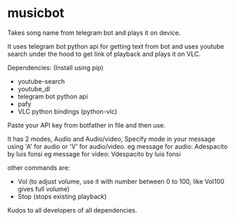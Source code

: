 # musicbot
Takes song name from telegram bot and plays it on device.

It uses telegram bot python api for getting text from bot and uses youtube search under the hood to get link of playback and plays it on VLC.

Dependencies: (Install using pip)
- youtube-search
- youtube_dl
- telegram bot python api
- pafy
- VLC python bindings (python-vlc)

Paste your API key from botfather in file and then use.

It has 2 modes, Audio and Audio/video,
Specify mode in your message using 'A' for audio or 'V' for audio/video.
eg message for audio: Adespacito by luis fonsi
eg message for video: Vdespacito by luis fonsi

other commands are:
- Vol (to adjust volume, use it with number between 0 to 100, like Vol100 gives full volume)
- Stop (stops existing playback)

Kudos to all developers of all dependencies.
